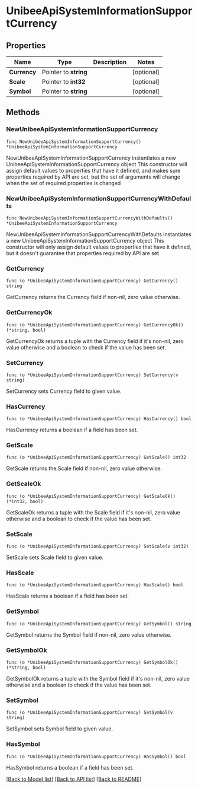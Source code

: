 # UnibeeApiSystemInformationSupportCurrency

## Properties

Name | Type | Description | Notes
------------ | ------------- | ------------- | -------------
**Currency** | Pointer to **string** |  | [optional] 
**Scale** | Pointer to **int32** |  | [optional] 
**Symbol** | Pointer to **string** |  | [optional] 

## Methods

### NewUnibeeApiSystemInformationSupportCurrency

`func NewUnibeeApiSystemInformationSupportCurrency() *UnibeeApiSystemInformationSupportCurrency`

NewUnibeeApiSystemInformationSupportCurrency instantiates a new UnibeeApiSystemInformationSupportCurrency object
This constructor will assign default values to properties that have it defined,
and makes sure properties required by API are set, but the set of arguments
will change when the set of required properties is changed

### NewUnibeeApiSystemInformationSupportCurrencyWithDefaults

`func NewUnibeeApiSystemInformationSupportCurrencyWithDefaults() *UnibeeApiSystemInformationSupportCurrency`

NewUnibeeApiSystemInformationSupportCurrencyWithDefaults instantiates a new UnibeeApiSystemInformationSupportCurrency object
This constructor will only assign default values to properties that have it defined,
but it doesn't guarantee that properties required by API are set

### GetCurrency

`func (o *UnibeeApiSystemInformationSupportCurrency) GetCurrency() string`

GetCurrency returns the Currency field if non-nil, zero value otherwise.

### GetCurrencyOk

`func (o *UnibeeApiSystemInformationSupportCurrency) GetCurrencyOk() (*string, bool)`

GetCurrencyOk returns a tuple with the Currency field if it's non-nil, zero value otherwise
and a boolean to check if the value has been set.

### SetCurrency

`func (o *UnibeeApiSystemInformationSupportCurrency) SetCurrency(v string)`

SetCurrency sets Currency field to given value.

### HasCurrency

`func (o *UnibeeApiSystemInformationSupportCurrency) HasCurrency() bool`

HasCurrency returns a boolean if a field has been set.

### GetScale

`func (o *UnibeeApiSystemInformationSupportCurrency) GetScale() int32`

GetScale returns the Scale field if non-nil, zero value otherwise.

### GetScaleOk

`func (o *UnibeeApiSystemInformationSupportCurrency) GetScaleOk() (*int32, bool)`

GetScaleOk returns a tuple with the Scale field if it's non-nil, zero value otherwise
and a boolean to check if the value has been set.

### SetScale

`func (o *UnibeeApiSystemInformationSupportCurrency) SetScale(v int32)`

SetScale sets Scale field to given value.

### HasScale

`func (o *UnibeeApiSystemInformationSupportCurrency) HasScale() bool`

HasScale returns a boolean if a field has been set.

### GetSymbol

`func (o *UnibeeApiSystemInformationSupportCurrency) GetSymbol() string`

GetSymbol returns the Symbol field if non-nil, zero value otherwise.

### GetSymbolOk

`func (o *UnibeeApiSystemInformationSupportCurrency) GetSymbolOk() (*string, bool)`

GetSymbolOk returns a tuple with the Symbol field if it's non-nil, zero value otherwise
and a boolean to check if the value has been set.

### SetSymbol

`func (o *UnibeeApiSystemInformationSupportCurrency) SetSymbol(v string)`

SetSymbol sets Symbol field to given value.

### HasSymbol

`func (o *UnibeeApiSystemInformationSupportCurrency) HasSymbol() bool`

HasSymbol returns a boolean if a field has been set.


[[Back to Model list]](../README.md#documentation-for-models) [[Back to API list]](../README.md#documentation-for-api-endpoints) [[Back to README]](../README.md)


